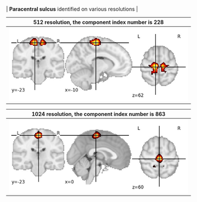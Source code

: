 


| **Paracentral sulcus** identified on various resolutions |

| 512 resolution, the component index number is 228|  
|:---:|  
| ![Component 512](../512/final/228.jpg "From component 512: Paracentral sulcus") |

| 1024 resolution, the component index number is 863|  
|:---:|  
| ![Component 1024](../1024/final/863.jpg "From component 1024: Paracentral sulcus") |